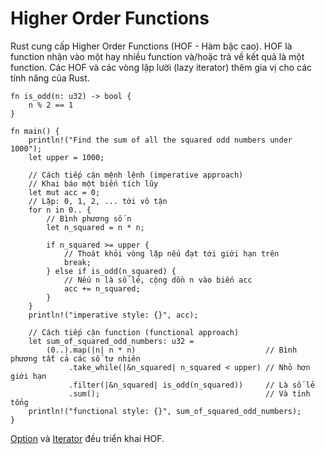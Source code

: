 # Higher Order Functions

Rust cung cấp Higher Order Functions (HOF - Hàm bậc cao). HOF là function nhận
vào một hay nhiều function và/hoặc trả về kết quả là một function. Các HOF và
các vòng lặp lười (lazy iterator) thêm gia vị cho các tính năng của Rust.

```rust,editable
fn is_odd(n: u32) -> bool {
    n % 2 == 1
}

fn main() {
    println!("Find the sum of all the squared odd numbers under 1000");
    let upper = 1000;

    // Cách tiếp cận mệnh lệnh (imperative approach)
    // Khai báo một biến tích lũy
    let mut acc = 0;
    // Lặp: 0, 1, 2, ... tới vô tận
    for n in 0.. {
        // Bình phương số n
        let n_squared = n * n;

        if n_squared >= upper {
            // Thoát khỏi vòng lặp nếu đạt tới giới hạn trên
            break;
        } else if is_odd(n_squared) {
            // Nếu n là số lẻ, cộng dồn n vào biến acc
            acc += n_squared;
        }
    }
    println!("imperative style: {}", acc);

    // Cách tiếp cận function (functional approach)
    let sum_of_squared_odd_numbers: u32 =
        (0..).map(|n| n * n)                             // Bình phương tất cả các số tự nhiên
             .take_while(|&n_squared| n_squared < upper) // Nhỏ hơn giới hạn
             .filter(|&n_squared| is_odd(n_squared))     // Là số lẻ
             .sum();                                     // Và tính tổng
    println!("functional style: {}", sum_of_squared_odd_numbers);
}
```

[Option][option]
và
[Iterator][iter]
đều triển khai HOF.

[option]: https://doc.rust-lang.org/core/option/enum.Option.html
[iter]: https://doc.rust-lang.org/core/iter/trait.Iterator.html